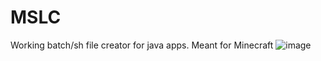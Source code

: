 # MSLC
Working batch/sh file creator for java apps. Meant for Minecraft
![image](https://github.com/the5gi/MSLC/assets/86175493/a5ff9ee4-b685-46de-8aa3-9815d3bb01d7)
